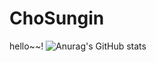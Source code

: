 # ChoSungin
hello~~!
![Anurag's GitHub stats](https://github-readme-stats.vercel.app/api?adultcho=anuraghazra&count_private=true)
